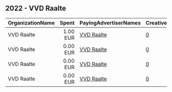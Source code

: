 ## 2022 - VVD Raalte 
|OrganizationName|Spent|PayingAdvertiserNames|CreativeUrls|Impressions|Genders|AgeBrackets|CountryCodes|BillingAddresses|CandidateBallotInformation|
|:---|---:|:---|:---|---:|:---|:---|:---|:---|:---|
|VVD Raalte|1.00 EUR|[VVD Raalte](2022/VVD_Raalte.md)|[0](https://www.snap.com/political-ads/asset/ba89460d98b4613fe389f36d0a25d1ddf8bbbf432a37c69e4915618dfe2e4199?mediaType=jpg)|368||18+|netherlands|NL|VVD Raalte Alexander Kreule|
|VVD Raalte|0.00 EUR|[VVD Raalte](2022/VVD_Raalte.md)|[0](https://www.snap.com/political-ads/asset/f576d92a88a18b0cf22f956b2a60ba1051f0df4994a321cffca31c0a3faa41a8?mediaType=jpg)|46||18+|netherlands|NL|VVD Raalte Alexander Kreule|
|VVD Raalte|0.00 EUR|[VVD Raalte](2022/VVD_Raalte.md)|[0](https://www.snap.com/political-ads/asset/3fe9c28cb2601f74d780a285609de6ffa0187f8df27abc509d9d142b2a630c61?mediaType=mp4)|151||18+|netherlands|NL|VVD Raalte Alexander Kreule|
|VVD Raalte|0.00 EUR|[VVD Raalte](2022/VVD_Raalte.md)|[0](https://www.snap.com/political-ads/asset/87134b13d3013311b05a832986b029d6e719541b800171342941f3e2f2a36ed5?mediaType=mp4)|143||18+|netherlands|NL|VVD Raalte Alexander Kreule|

